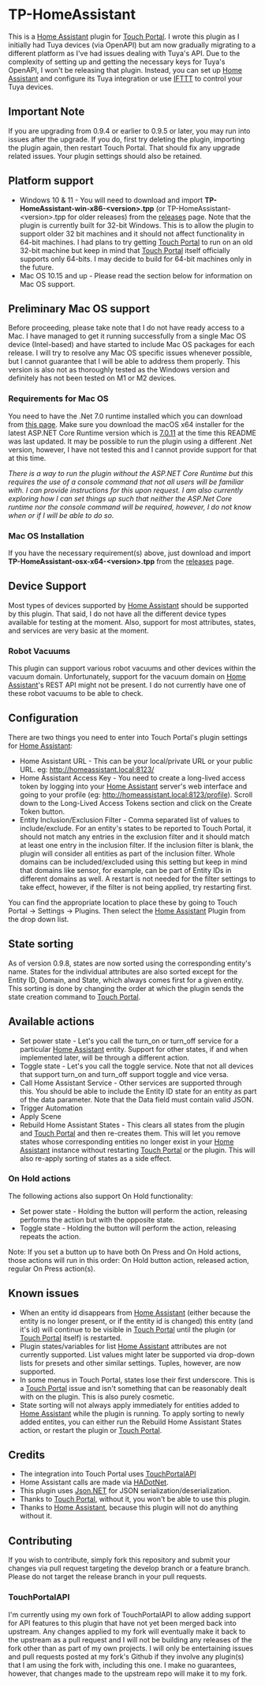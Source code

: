 # TP-HomeAssistant
This is a [Home Assistant](https://www.home-assistant.io/) plugin for [Touch Portal](https://www.touch-portal.com/). I wrote this plugin as I initially had Tuya devices (via OpenAPI) but am now gradually migrating to a different platform as I've had issues dealing with Tuya's API. Due to the complexity of setting up and getting the necessary keys for Tuya's OpenAPI, I won't be releasing that plugin. Instead, you can set up [Home Assistant](https://www.home-assistant.io/) and configure its Tuya integration or use [IFTTT](https://ifttt.com/home) to control your Tuya devices.

## Important Note
If you are upgrading from 0.9.4 or earlier to 0.9.5 or later, you may run into issues after the upgrade. If you do, first try deleting the plugin, importing the plugin again, then restart Touch Portal. That should fix any upgrade related issues. Your plugin settings should also be retained.

## Platform support
- Windows 10 & 11 - You will need to download and import **TP-HomeAssistant-win-x86-&lt;version&gt;.tpp** (or TP-HomeAssistant-&lt;version&gt;.tpp for older releases) from the [releases](https://github.com/jaybz/TP-HomeAssistant/releases) page. Note that the plugin is currently built for 32-bit Windows. This is to allow the plugin to support older 32 bit machines and it should not affect functionality in 64-bit machines. I had plans to try getting [Touch Portal](https://www.touch-portal.com/) to run on an old 32-bit machine but keep in mind that [Touch Portal](https://www.touch-portal.com/) itself officially supports only 64-bits. I may decide to build for 64-bit machines only in the future. 
- Mac OS 10.15 and up - Please read the section below for information on Mac OS support.

## Preliminary Mac OS support
Before proceeding, please take note that I do not have ready access to a Mac. I have managed to get it running successfully from a single Mac OS device (Intel-based) and have started to include Mac OS packages for each release. I will try to resolve any Mac OS specific issues whenever possible, but I cannot guarantee that I will be able to address them properly. This version is also not as thoroughly tested as the Windows version and definitely has not been tested on M1 or M2 devices.

### Requirements for Mac OS
You need to have the .Net 7.0 runtime installed which you can download from [this page](https://dotnet.microsoft.com/en-us/download/dotnet/7.0). Make sure you download the macOS x64 installer for the latest ASP.NET Core Runtime version which is [7.0.11](https://dotnet.microsoft.com/en-us/download/dotnet/thank-you/runtime-aspnetcore-7.0.11-macos-x64-binaries) at the time this README was last updated. It may be possible to run the plugin using a different .Net version, however, I have not tested this and I cannot provide support for that at this time.

*There is a way to run the plugin without the ASP.NET Core Runtime but this requires the use of a console command that not all users will be familiar with. I can provide instructions for this upon request. I am also currently exploring how I can set things up such that neither the ASP.Net Core runtime nor the console command will be required, however, I do not know when or if I will be able to do so.*

### Mac OS Installation
If you have the necessary requirement(s) above, just download and import **TP-HomeAssistant-osx-x64-&lt;version&gt;.tpp** from the [releases](https://github.com/jaybz/TP-HomeAssistant/releases) page.

## Device Support
Most types of devices supported by [Home Assistant](https://www.home-assistant.io/) should be supported by this plugin. That said, I do not have all the different device types available for testing at the moment. Also, support for most attributes, states, and services are very basic at the moment.

### Robot Vacuums
This plugin can support various robot vacuums and other devices within the vacuum domain. Unfortunately, support for the vacuum domain on [Home Assistant](https://www.home-assistant.io/)'s REST API might not be present. I do not currently have one of these robot vacuums to be able to check.

## Configuration
There are two things you need to enter into Touch Portal's plugin settings for [Home Assistant](https://www.home-assistant.io/):
- Home Assistant URL - This can be your local/private URL or your public URL. eg: http://homeassistant.local:8123/
- Home Assistant Access Key - You need to create a long-lived access token by logging into your [Home Assistant](https://www.home-assistant.io/) server's web interface and going to your profile (eg: http://homeassistant.local:8123/profile). Scroll down to the Long-Lived Access Tokens section and click on the Create Token button.
- Entity Inclusion/Exclusion Filter - Comma separated list of values to include/exclude. For an entity's states to be reported to Touch Portal, it should not match any entries in the exclusion filter and it should match at least one entry in the inclusion filter. If the inclusion filter is blank, the plugin will consider all entities as part of the inclusion filter. Whole domains can be included/excluded using this setting but keep in mind that domains like sensor, for example, can be part of Entity IDs in different domains as well. A restart is not needed for the filter settings to take effect, however, if the filter is not being applied, try restarting first.

You can find the appropriate location to place these by going to Touch Portal -> Settings -> Plugins. Then select the [Home Assistant](https://www.home-assistant.io/) Plugin from the drop down list.

## State sorting
As of version 0.9.8, states are now sorted using the corresponding entity's name. States for the individual attributes are also sorted except for the Entity ID, Domain, and State, which always comes first for a given entity. This sorting is done by changing the order at which the plugin sends the state creation command to [Touch Portal](https://www.touch-portal.com/).

## Available actions
- Set power state - Let's you call the turn_on or turn_off service for a particular [Home Assistant](https://www.home-assistant.io/) entity. Support for other states, if and when implemented later, will be through a different action.
- Toggle state - Let's you call the toggle service. Note that not all devices that support turn_on and turn_off support toggle and vice versa.
- Call Home Assistant Service - Other services are supported through this. You should be able to include the Entity ID state for an entity as part of the data parameter. Note that the Data field must contain valid JSON.
- Trigger Automation
- Apply Scene
- Rebuild Home Assistant States - This clears all states from the plugin and [Touch Portal](https://www.touch-portal.com/) and then re-creates them. This will let you remove states whose corresponding entities no longer exist in your [Home Assistant](https://www.home-assistant.io/) instance without restarting [Touch Portal](https://www.touch-portal.com/) or the plugin. This will also re-apply sorting of states as a side effect.

### On Hold actions
The following actions also support On Hold functionality:
- Set power state - Holding the button will perform the action, releasing performs the action but with the opposite state.
- Toggle state - Holding the button will perform the action, releasing repeats the action.

Note: If you set a button up to have both On Press and On Hold actions, those actions will run in this order: On Hold button action, released action, regular On Press action(s).

## Known issues
- When an entity id disappears from [Home Assistant](https://www.home-assistant.io/) (either because the entity is no longer present, or if the entity id is changed) this entity (and it's id) will continue to be visible in [Touch Portal](https://www.touch-portal.com/) until the plugin (or [Touch Portal](https://www.touch-portal.com/) itself) is restarted.
- Plugin states/variables for list [Home Assistant](https://www.home-assistant.io/) attributes are not currently supported. List values might later be supported via drop-down lists for presets and other similar settings. Tuples, however, are now supported.
- In some menus in Touch Portal, states lose their first underscore. This is a [Touch Portal](https://www.touch-portal.com/) issue and isn't something that can be reasonably dealt with on the plugin. This is also purely cosmetic.
- State sorting will not always apply immediately for entities added to [Home Assistant](https://www.home-assistant.io/) while the plugin is running. To apply sorting to newly added entites, you can either run the Rebuild Home Assistant States action, or restart the plugin or [Touch Portal](https://www.touch-portal.com/).

## Credits
- The integration into Touch Portal uses [TouchPortalAPI](https://github.com/tlewis17/TouchPortalAPI)
- Home Assistant calls are made via [HADotNet](https://github.com/qJake/HADotNet/).
- This plugin uses [Json.NET](https://github.com/JamesNK/Newtonsoft.Json) for JSON serialization/deserialization.
- Thanks to [Touch Portal](https://www.touch-portal.com/), without it, you won't be able to use this plugin.
- Thanks to [Home Assistant](https://www.home-assistant.io/), because this plugin will not do anything without it.

## Contributing
If you wish to contribute, simply fork this repository and submit your changes via pull request targeting the develop branch or a feature branch. Please do not target the release branch in your pull requests.

### TouchPortalAPI
I'm currently using my own fork of TouchPortalAPI to allow adding support for API features to this plugin that have not yet been merged back into upstream. Any changes applied to my fork will eventually make it back to the upstream as a pull request and I will not be building any releases of the fork other than as part of my own projects. I will only be entertaining issues and pull requests posted at my fork's Github if they involve any plugin(s) that I am using the fork with, including this one. I make no guarantees, however, that changes made to the upstream repo will make it to my fork.
